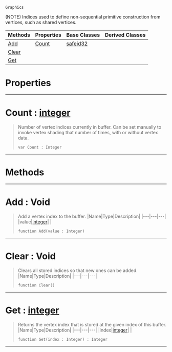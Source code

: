  `Graphics`

(NOTE) Indices used to define non-sequential primitive construction from vertices, such as shared vertices.

|Methods|Properties|Base Classes|Derived Classes|
|---|---|---|---|
|[ Add](https://github.com/zeroengineteam/ZeroDocs/code_reference/class_reference/indexbuffer.markdown#add-void)|[ Count](https://github.com/zeroengineteam/ZeroDocs/code_reference/class_reference/indexbuffer.markdown#count-zero-engine-docume)|[safeid32](https://github.com/zeroengineteam/ZeroDocs/code_reference/class_reference/safeid32.markdown)| |
|[ Clear](https://github.com/zeroengineteam/ZeroDocs/code_reference/class_reference/indexbuffer.markdown#clear-void)| | | |
|[ Get](https://github.com/zeroengineteam/ZeroDocs/code_reference/class_reference/indexbuffer.markdown#get-zero-engine-document)| | | |


 #  Properties


---  
 #  Count : [integer](https://github.com/zeroengineteam/ZeroDocs/code_reference/zilch_base_types/integer.markdown)

> Number of vertex indices currently in buffer. Can be set manually to invoke vertex shading that number of times, with or without vertex data.
> ``` lang=cpp, name=Zilch
> var Count : Integer


---  
 #  Methods


---  
 #  Add : Void

> Add a vertex index to the buffer.
> |Name|Type|Description|
> |---|---|---|
> |value|[integer](https://github.com/zeroengineteam/ZeroDocs/code_reference/zilch_base_types/integer.markdown)| |
> ``` lang=cpp, name=Zilch
> function Add(value : Integer)
> ``` 


---  
 #  Clear : Void

> Clears all stored indices so that new ones can be added.
> |Name|Type|Description|
> |---|---|---|
> ``` lang=cpp, name=Zilch
> function Clear()
> ``` 


---  
 #  Get : [integer](https://github.com/zeroengineteam/ZeroDocs/code_reference/zilch_base_types/integer.markdown)

> Returns the vertex index that is stored at the given index of this buffer.
> |Name|Type|Description|
> |---|---|---|
> |index|[integer](https://github.com/zeroengineteam/ZeroDocs/code_reference/zilch_base_types/integer.markdown)| |
> ``` lang=cpp, name=Zilch
> function Get(index : Integer) : Integer
> ``` 


---  
 

 